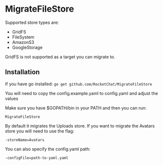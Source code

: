 # MigrateFileStore

Supported store types are:
* GridFS
* FileSystem
* AmazonS3
* GoogleStorage

GridFS is not supported as a target you can migrate to.

## Installation
If you have go installed: `go get github.com/RocketChat/MigrateFileStore`

You will need to copy the config.example.yaml to config.yaml and adjust the values

Make sure you have $GOPATH/bin in your PATH and then you can run:

```
MigrateFileStore
```

By default it migrates the Uploads store.  If you want to migrate the Avatars store you will need to use the flag:
```
-storeName=Avatars
```

You can also specify the config.yaml path:
```
-configFile=path-to-yaml.yaml
```



